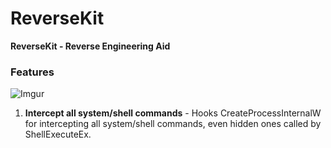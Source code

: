 # ReverseKit

<b>ReverseKit - Reverse Engineering Aid</b>

### Features
![Imgur](https://i.imgur.com/PWuwnI6.png)


1. <b>Intercept all system/shell commands</b> - Hooks CreateProcessInternalW for intercepting all system/shell commands, even hidden ones called by ShellExecuteEx.
